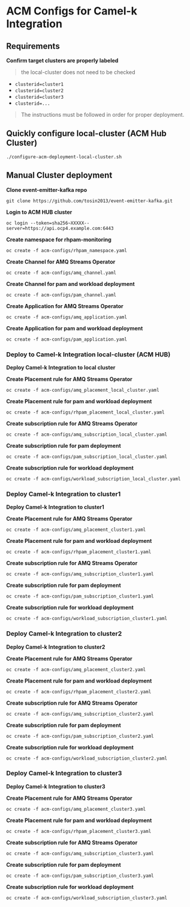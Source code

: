 # ACM Configs for Camel-k Integration

## Requirements 
**Confirm target clusters are properly labeled**
> the local-cluster does not need to be checked
*  `clusterid=cluster1`
*  `clusterid=cluster2`
*  `clusterid=cluster3`
*  `clusterid=...`
> The instructions must be followed in order for proper deployment. 

## Quickly configure local-cluster (ACM Hub Cluster)
```
./configure-acm-deployment-local-cluster.sh 
```


## Manual Cluster deployment 
**Clone event-emitter-kafka repo**
```
git clone https://github.com/tosin2013/event-emitter-kafka.git
```

**Login to ACM HUB cluster**
```
oc login --token=sha256~XXXXX--server=https://api.ocp4.example.com:6443
```

**Create namespace for rhpam-monitoring**
```
oc create -f acm-configs/rhpam_namespace.yaml
```

**Create Channel for AMQ Streams Operator**
```
oc create -f acm-configs/amq_channel.yaml
```

**Create Channel for pam and workload deployment**
```
oc create -f acm-configs/pam_channel.yaml
```

**Create Application for  AMQ Streams Operator**
```
oc create -f acm-configs/amq_application.yaml
```

**Create Application for pam and workload deployment**
```
oc create -f acm-configs/pam_application.yaml
```

### Deploy to Camel-k Integration local-cluster (ACM HUB)
**Deploy Camel-k Integration to local cluster**

**Create Placement rule for AMQ Streams Operator**
```
oc create -f acm-configs/amq_placement_local_cluster.yaml
```

**Create Placement rule for pam and workload deployment**
```
oc create -f acm-configs/rhpam_placement_local_cluster.yaml 
```

**Create subscription rule for AMQ Streams Operator**
```
oc create -f acm-configs/amq_subscription_local_cluster.yaml
```

**Create subscription rule for pam deployment**
```
oc create -f acm-configs/pam_subscription_local_cluster.yaml
```

**Create subscription rule for workload deployment**
```
oc create -f acm-configs/workload_subscription_local_cluster.yaml
```


### Deploy Camel-k Integration  to cluster1 

**Deploy Camel-k Integration to cluster1**

**Create Placement rule for AMQ Streams Operator**
```
oc create -f acm-configs/amq_placement_cluster1.yaml
```

**Create Placement rule for pam and workload deployment**
```
oc create -f acm-configs/rhpam_placement_cluster1.yaml 
```

**Create subscription rule for AMQ Streams Operator**
```
oc create -f acm-configs/amq_subscription_cluster1.yaml
```

**Create subscription rule for pam deployment**
```
oc create -f acm-configs/pam_subscription_cluster1.yaml
```

**Create subscription rule for workload deployment**
```
oc create -f acm-configs/workload_subscription_cluster1.yaml
```

### Deploy Camel-k Integration  to cluster2 

**Deploy Camel-k Integration to cluster2**

**Create Placement rule for AMQ Streams Operator**
```
oc create -f acm-configs/amq_placement_cluster2.yaml
```

**Create Placement rule for pam and workload deployment**
```
oc create -f acm-configs/rhpam_placement_cluster2.yaml 
```

**Create subscription rule for AMQ Streams Operator**
```
oc create -f acm-configs/amq_subscription_cluster2.yaml
```

**Create subscription rule for pam deployment**
```
oc create -f acm-configs/pam_subscription_cluster2.yaml
```

**Create subscription rule for workload deployment**
```
oc create -f acm-configs/workload_subscription_cluster2.yaml
```

### Deploy Camel-k Integration  to cluster3 

**Deploy Camel-k Integration to cluster3**

**Create Placement rule for AMQ Streams Operator**
```
oc create -f acm-configs/amq_placement_cluster3.yaml
```

**Create Placement rule for pam and workload deployment**
```
oc create -f acm-configs/rhpam_placement_cluster3.yaml 
```

**Create subscription rule for AMQ Streams Operator**
```
oc create -f acm-configs/amq_subscription_cluster3.yaml
```

**Create subscription rule for pam deployment**
```
oc create -f acm-configs/pam_subscription_cluster3.yaml
```

**Create subscription rule for workload deployment**
```
oc create -f acm-configs/workload_subscription_cluster3.yaml
```